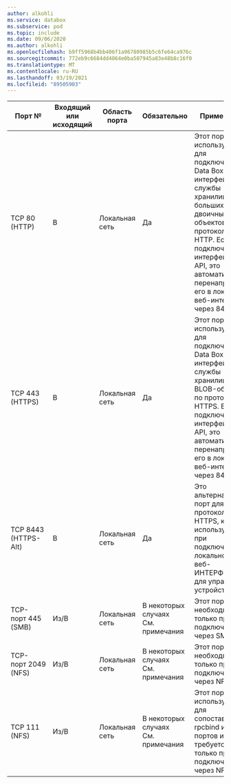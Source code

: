 ```yaml
---
author: alkohli
ms.service: databox
ms.subservice: pod
ms.topic: include
ms.date: 09/06/2020
ms.author: alkohli
ms.openlocfilehash: b9ff5968b4bb406f1a96780985b5c6fe64ca976c
ms.sourcegitcommit: 772eb9c6684dd4864e0ba507945a83e48b8c16f0
ms.translationtype: MT
ms.contentlocale: ru-RU
ms.lasthandoff: 03/19/2021
ms.locfileid: "89505903"
---
```

| Порт №| Входящий или исходящий | Область порта| Обязательно| Примечания |
|--------|-----|-----|-----------|----------|
| TCP 80 (HTTP)|В|Локальная сеть|Да|Этот порт используется для подключения к Data Box API-интерфейсов службы хранилища больших двоичных объектов по протоколу HTTP. Если не подключается к интерфейсам API, это автоматически перенаправляет его в локальный веб-интерфейс через 8443. |
| TCP 443 (HTTPS)|В|Локальная сеть|Да|Этот порт используется для подключения к Data Box API-интерфейсов службы хранилища BLOB-объектов по протоколу HTTPS. Если не подключается к интерфейсам API, это автоматически перенаправляет его в локальный веб-интерфейс через 8443. |
| TCP 8443 (HTTPS-Alt)|В|Локальная сеть|Да|Это альтернативный порт для протокола HTTPS, который используется при подключении к локальному веб-ИНТЕРФЕЙСу для управления устройствами. |
| TCP-порт 445 (SMB)|Из/В|Локальная сеть|В некоторых случаях<br>См. примечания|Этот порт необходим только при подключении через SMB. |
| TCP-порт 2049 (NFS)|Из/В|Локальная сеть|В некоторых случаях<br>См. примечания|Этот порт необходим только при подключении через NFS. |
| TCP 111 (NFS)|Из/В|Локальная сеть|В некоторых случаях<br>См. примечания|Этот порт используется для сопоставления rpcbind и портов и требуется только при подключении через NFS.  |
